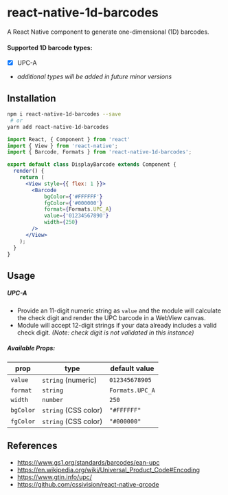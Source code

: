 # react-native-1d-barcodes
A React Native component to generate one-dimensional (1D) barcodes.

#### Supported 1D barcode types:
- [x] UPC-A
- _additional types will be added in future minor versions_

## Installation
```sh
npm i react-native-1d-barcodes --save
 # or
yarn add react-native-1d-barcodes
```

```jsx
import React, { Component } from 'react'
import { View } from 'react-native';
import { Barcode, Formats } from 'react-native-1d-barcodes';

export default class DisplayBarcode extends Component {
  render() {
    return (
      <View style={{ flex: 1 }}>
        <Barcode
            bgColor={'#FFFFFF'}
            fgColor={'#000000'}
            format={Formats.UPC_A}
            value={'01234567890'}
            width={250}
        />
      </View>
    );
  }
}
```

## Usage

##### UPC-A
- Provide an 11-digit numeric string as `value` and the module will calculate the 
check digit and render the UPC barcode in a WebView canvas. 
- Module will accept 12-digit strings if your data already includes a valid check digit.
_(Note: check digit is not validated in this instance)_ 

##### Available Props:
prop      | type                 | default value
----------|----------------------|--------------
`value`   | `string` (numeric)   | `012345678905`
`format`  | `string`             | `Formats.UPC_A`
`width`   | `number`             | `250`
`bgColor` | `string` (CSS color) | `"#FFFFFF"`
`fgColor` | `string` (CSS color) | `"#000000"`

## References
- https://www.gs1.org/standards/barcodes/ean-upc
- https://en.wikipedia.org/wiki/Universal_Product_Code#Encoding
- https://www.gtin.info/upc/
- https://github.com/cssivision/react-native-qrcode
